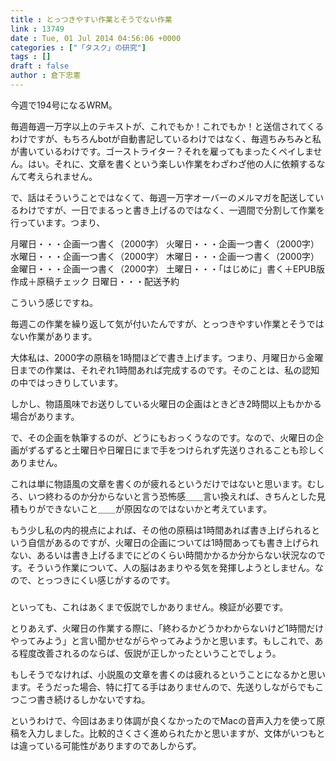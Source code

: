 ```yaml
---
title : とっつきやすい作業とそうでない作業
link : 13749
date : Tue, 01 Jul 2014 04:56:06 +0000
categories : ["「タスク」の研究"]
tags : []
draft : false
author : 倉下忠憲
---
```


今週で194号になるWRM。

毎週毎週一万字以上のテキストが、これでもか！これでもか！と送信されてくるわけですが、もちろんbotが自動書記しているわけではなく、毎週ちみちみと私が書いているわけです。ゴーストライター？それを雇ってもまったくペイしません。はい。それに、文章を書くという楽しい作業をわざわざ他の人に依頼するなんて考えられません。

で、話はそういうことではなくて、毎週一万字オーバーのメルマガを配送しているわけですが、一日でまるっと書き上げるのではなく、一週間で分割して作業を行っています。つまり、

月曜日・・・企画一つ書く（2000字）
火曜日・・・企画一つ書く（2000字）
水曜日・・・企画一つ書く（2000字）
木曜日・・・企画一つ書く（2000字）
金曜日・・・企画一つ書く（2000字）
土曜日・・・「はじめに」書く＋EPUB版作成＋原稿チェック
日曜日・・・配送予約

こういう感じですね。

毎週この作業を繰り返して気が付いたんですが、とっつきやすい作業とそうではない作業があります。

大体私は、2000字の原稿を1時間ほどで書き上げます。つまり、月曜日から金曜日までの作業は、それぞれ1時間あれば完成するのです。そのことは、私の認知の中ではっきりしています。

しかし、物語風味でお送りしている火曜日の企画はときどき2時間以上もかかる場合があります。

で、その企画を執筆するのが、どうにもおっくうなのです。なので、火曜日の企画がずるずると土曜日や日曜日にまで手をつけられず先送りされることも珍しくありません。

これは単に物語風の文章を書くのが疲れるというだけではないと思います。むしろ、いつ終わるのか分からないと言う恐怖感＿＿言い換えれば、きちんとした見積もりができないこと＿＿が原因なのではないかと考えています。

もう少し私の内的視点によれば、その他の原稿は1時間あれば書き上げられるという自信があるのですが、火曜日の企画については1時間あっても書き上げられない、あるいは書き上げるまでにどのくらい時間かかるか分からない状況なのです。そういう作業について、人の脳はあまりやる気を発揮しようとしません。なので、とっつきにくい感じがするのです。

<H3></H3>

といっても、これはあくまで仮説でしかありません。検証が必要です。

とりあえず、火曜日の作業する際に、「終わるかどうかわからないけど1時間だけやってみよう」と言い聞かせながらやってみようかと思います。もしこれで、ある程度改善されるのならば、仮説が正しかったということでしょう。

もしそうでなければ、小説風の文章を書くのは疲れるということになるかと思います。そうだった場合、特に打てる手はありませんので、先送りしながらでもこつこつ書き続けるしかないですね。

というわけで、今回はあまり体調が良くなかったのでMacの音声入力を使って原稿を入力しました。比較的さくさく進められたかと思いますが、文体がいつもとは違っている可能性がありますのであしからず。